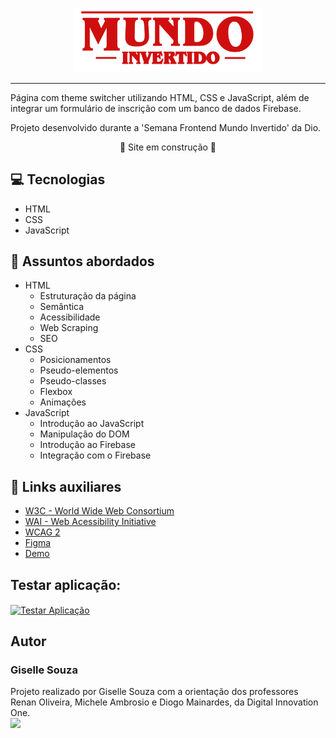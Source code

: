 <p align="center">
    <img width="300" src="./assets/images/banner/logo.svg">
</p>

-------
Página com theme switcher utilizando HTML, CSS e JavaScript, além de integrar um formulário de inscrição com um banco de dados Firebase.

Projeto desenvolvido durante a 'Semana Frontend Mundo Invertido' da Dio.

<p align="center">🚧 Site em construção 🚧<p>

## 💻 Tecnologias
- HTML
- CSS
- JavaScript

## 💬 Assuntos abordados
- HTML
    - Estruturação da página 
    - Semântica
    - Acessibilidade
    - Web Scraping
    - SEO
- CSS
    - Posicionamentos
    - Pseudo-elementos
    - Pseudo-classes
    - Flexbox
    - Animações 
- JavaScript
    - Introdução ao JavaScript
    - Manipulação do DOM
    - Introdução ao Firebase
    - Integração com o Firebase

## 🔗 Links auxiliares

- [W3C - World Wide Web Consortium](http://w3c.org)
- [WAI - Web Acessibility Initiative](https://www.w3.org/WAI/)
- [WCAG 2](https://www.w3.org/WAI/WCAG21/quickref/) 
- [Figma](https://www.figma.com/file/I3Q42CcVUziRN3iMfTrbfb/Stranger-Things?node-id=0%3A1) 
- [Demo](https://micheleambrosio.github.io/semana-frontend-mundo-invertido/) 

## Testar aplicação:

<a href="https://gisellesouzaa.github.io/CardapioCafeteria/" target="_blank"><img align="center" alt="Testar Aplicação" src="https://img.shields.io/badge/Clique_aqui_para_testar_a_página-6DB33F?style=for-the-badge&logoColor=white"></a>

## Autor

<h3>Giselle Souza</h3>
Projeto realizado por Giselle Souza com a orientação dos professores Renan Oliveira, Michele Ambrosio e Diogo Mainardes, da Digital Innovation One.
<br>
<a href="https://www.linkedin.com/in/giselle-de-souza-gabriel/" target="_blank"><img src="https://img.shields.io/badge/-LinkedIn-%230077B5?style=for-the-badge&logo=linkedin&logoColor=white" target="_blank"></a>
